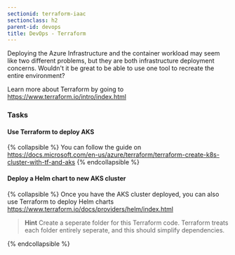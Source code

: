 ```yaml
---
sectionid: terraform-iaac
sectionclass: h2
parent-id: devops
title: DevOps - Terraform
---
```


Deploying the Azure Infrastructure and the container workload may seem like two different problems, but they are both infrastructure deployment concerns. Wouldn't it be great to be able to use one tool to recreate the entire environment?

Learn more about Terraform by going to <https://www.terraform.io/intro/index.html>

### Tasks

#### Use Terraform to deploy AKS

{% collapsible %}
You can follow the guide on <https://docs.microsoft.com/en-us/azure/terraform/terraform-create-k8s-cluster-with-tf-and-aks>
{% endcollapsible %}

#### Deploy a Helm chart to new AKS cluster

{% collapsible %}
Once you have the AKS cluster deployed, you can also use Terraform to deploy Helm charts <https://www.terraform.io/docs/providers/helm/index.html>

> **Hint** Create a seperate folder for this Terraform code. Terraform treats each folder entirely seperate, and this should simplify dependencies.

{% endcollapsible %}